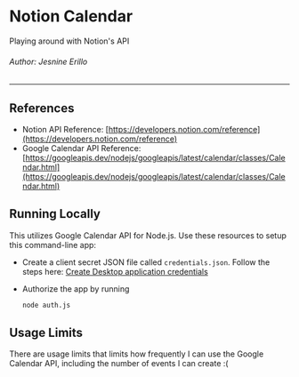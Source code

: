 # Notion Calendar

Playing around with Notion's API
###### Author: Jesnine Erillo

---

## References

- Notion API Reference: [https://developers.notion.com/reference](https://developers.notion.com/reference)
- Google Calendar API Reference: [https://googleapis.dev/nodejs/googleapis/latest/calendar/classes/Calendar.html](https://googleapis.dev/nodejs/googleapis/latest/calendar/classes/Calendar.html)

## Running Locally

This utilizes Google Calendar API for Node.js. Use these resources to setup this command-line app:

- Create a client secret JSON file called `credentials.json`. Follow the steps here: [Create Desktop application credentials](https://developers.google.com/workspace/guides/create-credentials#desktop)
- Authorize the app by running

    ```bash
    node auth.js
    ```

## Usage Limits

There are usage limits that limits how frequently I can use the Google Calendar API, including the number of events I can create :(
